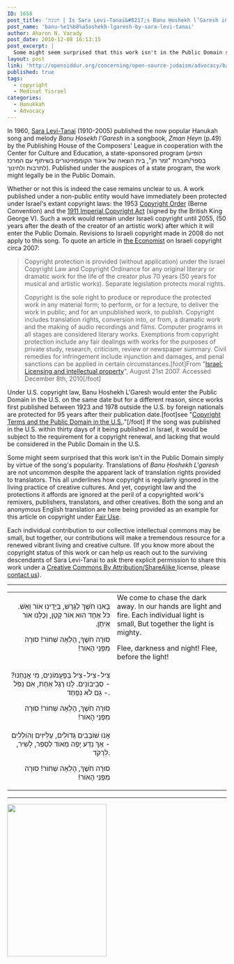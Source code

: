 ```yaml
---
ID: 1658
post_title: 'חנוכה | Is Sara Levi-Tanai&#8217;s Banu Ḥoshekh l’Garesh in the Public Domain?'
post_name: 'banu-%e1%b8%a5oshekh-lgaresh-by-sara-levi-tanai'
author: Aharon N. Varady
post_date: 2010-12-08 16:13:15
post_excerpt: |
  Some might seem surprised that this work isn't in the Public Domain simply by virtue of the song's popularity. Translations of <em>Banu Ḥoshekh L'garesh</em> are not uncommon despite the apparent lack of translation rights provided to translators. This all underlines how copyright is regularly ignored in the living practice of creative cultures. And yet, copyright law and the protections it affords are ignored at the peril of a copyrighted work's remixers, publishers, translators, and other creatives. Both the song and an anonymous English translation are here being provided as an example for this article on copyright under <a href="http://en.wikipedia.org/wiki/Fair_use">Fair Use</a>. Each individual contribution to our collective intellectual commons may be small, but together, our contributions will make a tremendous resource for a renewed vibrant living and creative culture.
layout: post
link: 'http://opensiddur.org/concerning/open-source-judaism/advocacy/banu-%e1%b8%a5oshekh-lgaresh-by-sara-levi-tanai/'
published: true
tags:
  - copyright
  - Medinat Yisrael
categories:
  - Ḥanukkah
  - Advocacy
---
```

<div class="english">
In 1960, <a href="https://en.wikipedia.org/wiki/Sara_Levi-Tanai">Sara Levi-Tanaiׁ</a> (1910-2005) published the now popular Ḥanukah song and melody <em>Banu Ḥosekh l'Garesh</em> in a songbook, <em>Zman Ḥeyn</em> (p.49) by the Publishing House of the Composers' League in cooperation with the Center for Culture and Education, a state-sponsored program (<span lang="he">הופיע בספר/חוברת "זמר חן", בית הוצאה של איגוד הקומפוזיטורים בשיתוף עם המרכז לתרבות ולחינוך</span>). Published under the auspices of a state program, the work might legally be in the Public Domain. 

Whether or not this is indeed the case remains unclear to us. A work published under a non-public entity would have immediately been protected under Israel's extant copyright laws: the 1953 <a href="http://www.wipo.int/wipolex/en/text.jsp?file_id=128061">Copyright Order</a> (Berne Convention) and the <a href="http://en.wikipedia.org/wiki/Copyright_Act_1911">1911 Imperial Copyright Act</a> (signed by the British King George V). Such a work would remain under Israeli copyright until 2055, (50 years after the death of the creator of an artistic work) after which it will enter the Public Domain. Revisions to Israeli copyright made in 2008 do not apply to this song.  To quote an article in <a href="http://www.eiu.com/index.asp?layout=VWArticleVW3&article_id=792514464&region_id=&country_id=1840000184&channel_id=220004022&category_id=480004048&refm=vwCat&page_title=Article&rf=0">the Economist</a> on Israeli copyright circa 2007:

<blockquote>Copyright protection is provided (without application) under the Israel Copyright Law and Copyright Ordinance for any original literary or dramatic work for the life of the creator plus 70 years (50 years for musical and artistic works). Separate legislation protects moral rights.

Copyright is the sole right to produce or reproduce the protected work in any material form; to perform, or for a lecture, to deliver the work in public; and for an unpublished work, to publish. Copyright includes translation rights, conversion into, or from, a dramatic work and the making of audio recordings and films. Computer programs in all stages are considered literary works. Exemptions from copyright protection include any fair dealings with works for the purposes of private study, research, criticism, review or newspaper summary. Civil remedies for infringement include injunction and damages, and penal sanctions can be applied in certain circumstances.[foot]From "<a href="http://www.eiu.com/index.asp?layout=VWArticleVW3&article_id=792514464&region_id=&country_id=1840000184&channel_id=220004022&category_id=480004048&refm=vwCat&page_title=Article&rf=0">Israel: Licensing and intellectual property</a>", August 21st 2007. Accessed December 8th, 2010[/foot]</blockquote>

Under U.S. copyright law, Banu Ḥoshekh L'Garesh would enter the Public Domain in the U.S. on the same date but for a different reason, since works first published between 1923 and 1978 outside the U.S. by foreign nationals are protected for 95 years after their publication date.[foot]see "<a href="http://copyright.cornell.edu/resources/publicdomain.cfm">Copyright Terms and the Public Domain in the U.S.</a>."[/foot] If the song was published in the U.S. within thirty days of it being published in Israel, it would be subject to the requirement for a copyright renewal, and lacking that would be considered in the Public Domain in the U.S.

Some might seem surprised that this work isn't in the Public Domain simply by virtue of the song's popularity. Translations of <em>Banu Ḥoshekh L'garesh</em> are not uncommon despite the apparent lack of translation rights provided to translators. This all underlines how copyright is regularly ignored in the living practice of creative cultures. And yet, copyright law and the protections it affords are ignored at the peril of a copyrighted work's remixers, publishers, translators, and other creatives. Both the song and an anonymous English translation are here being provided as an example for this article on copyright under <a href="http://en.wikipedia.org/wiki/Fair_use">Fair Use</a>. 

Each individual contribution to our collective intellectual commons may be small, but together, our contributions will make a tremendous resource for a renewed vibrant living and creative culture. (If you know more about the copyright status of this work or can help us reach out to the surviving descendants of Sara Levi-Tanai to ask there explicit permission to share this work under a <a href="http://creativecommons.org/licenses/by-sa/3.0/">Creative Commons By Attribution/ShareAlike </a>license, please <a href="http://opensiddur.org/contact/">contact us</a>).<hr />
</div>
<table style="margin-left: auto;margin-right: auto;">
<tbody>
<tr>
<td width="46%">
<div style="text-align: right;" class="liturgy"><span lang="he">
בָּאנוּ חֹשֶׁךְ לְגָרֵשׁ,‏
בְּיָדֵינוּ אוֹר וַאֵשׁ.‏
כֹּל אֶחָד הוּא אוֹר קָטָן,‏
וְכֻלָּנוּ אוֹר אֵיתָן.‏
<p />
סוּרָה חֹשֶׁךְ, הָלְאָה שְׁחוֹר!‏
סוּרָה מִפְּנֵי הָאוֹר!‏
</span></div>
</td>
 
<td width="49%"><div class="english">
We come to chase the dark away.
In our hands are light and fire.
Each individual light is small,
But together the light is mighty.

Flee, darkness and night!
Flee, before the light!
</div></td>
</tr>

<tr>
<td width="46%">
<div style="text-align: right;" class="liturgy"><span lang="he">
צִיל-צִיל-צִיל בַּפַּעֲמוֹנִים,
מִי אֲנַחְנוּ? - סְבִיבוֹנִים.
לָנוּ רֶגֶל אַחַת,
אִם נִפֹּל - גַּם לֹא נִפְחַד.
<p />
סוּרָה חֹשֶׁךְ, הָלְאָה שְׁחוֹר!‏
סוּרָה מִפְּנֵי הָאוֹר!‏
</span></div>
</td>
 
<td width="49%"><div class="english">

</div></td>
</tr>

<tr>
<td width="46%">
<div style="text-align: right;" class="liturgy"><span lang="he">
אָנוּ שׁוֹבָבִים גְּדוֹלִים,
עַלִּיזִים וְהוֹלְלִים -
אַךְ נֵדַע יָפֶה מְאוֹד
לְסַפֵּר, לָשִׁיר, לִרְקֹד.
<p />
סוּרָה חֹשֶׁךְ, הָלְאָה שְׁחוֹר!‏
סוּרָה מִפְּנֵי הָאוֹר!‏
</span></div>
</td>
 
<td width="49%"><div class="english">

</div></td>
</tr>
</tbody>
</tbody></tbody></table>

<hr />
<a href="http://en.wikipedia.org/wiki/Sara_Levi-Tanai"><img src="http://opensiddur.org/wp-content/uploads/2010/12/sara_levi.jpg" alt="" title="Sara Levi-Tanai (1910-2005" width="228" height="350" class="alignright size-full wp-image-1674" /></a>